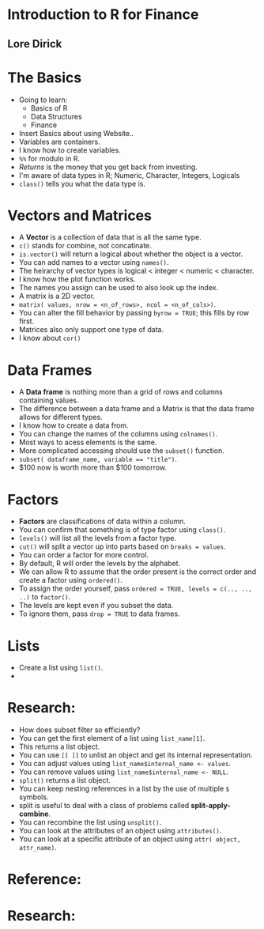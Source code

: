 # Introduction to R for Finance
## Lore Dirick

# The Basics
- Going to learn:
  * Basics of R
  * Data Structures
  * Finance
- Insert Basics about using Website..
- Variables are containers.
- I know how to create variables.
- `%%` for modulo in R.
- *Returns* is the money that you get back from investing.
- I'm aware of data types in R; Numeric, Character, Integers, Logicals
- `class()` tells you what the data type is.

# Vectors and Matrices
- A **Vector** is a collection of data that is all the same type.
- `c()` stands for combine, not concatinate.
- `is.vector()` will return a logical about whether the object is a vector.
- You can add names to a vector using `names()`.
- The heirarchy of vector types is logical < integer < numeric < character.
- I know how the plot function works.
- The names you assign can be used to also look up the index.
- A matrix is a 2D vector.
- `matrix( values, nrow = <n_of_rows>, ncol = <n_of_cols>)`.
- You can alter the fill behavior by passing `byrow = TRUE`; this fills by row first.
- Matrices also only support one type of data.
- I know about `cor()`

# Data Frames
- A **Data frame** is nothing more than a grid of rows and columns containing values.
- The difference between a data frame and a Matrix is that the data frame allows for different types.
- I know how to create a data from.
- You can change the names of the columns using `colnames()`.
- Most ways to acess elements is the same.
- More complicated accessing should use the `subset()` function.
- `subset( dataframe_name, variable == "title")`.
- $100 now is worth more than $100 tomorrow.

# Factors
- **Factors** are classifications of data within a column.
- You can confirm that something is of type factor using `class()`.
- `levels()` will list all the levels from a factor type.
- `cut()` will split a vector up into parts based on `breaks = values`.
- You can order a factor for more control.
- By default, R will order the levels by the alphabet.
- We can allow R to assume that the order present is the correct order and create a factor using `ordered()`.
- To assign the order yourself, pass `ordered = TRUE, levels = c(.., .., ..)` to `factor()`.
- The levels are kept even if you subset the data.
- To ignore them, pass `drop = TRUE` to data frames.

# Lists
- Create a list using `list()`.
- 


# Research:
- How does subset filter so efficiently?
- You can get the first element of a list using `list_name[1]`.
- This returns a list object.
- You can use `[[ ]]` to unlist an object and get its internal representation.
- You can adjust values using `list_name$internal_name <- values`.
- You can remove values using `list_name$internal_name <- NULL`.
- `split()` returns a list object.
- You can keep nesting references in a list by the use of multiple `$` symbols.
- split is useful to deal with a class of problems called **split-apply-combine**.
- You can recombine the list using `unsplit()`.
- You can look at the attributes of an object using `attributes()`.
- You can look at a specific attribute of an object using `attr( object, attr_name)`.

# Reference:

# Research: